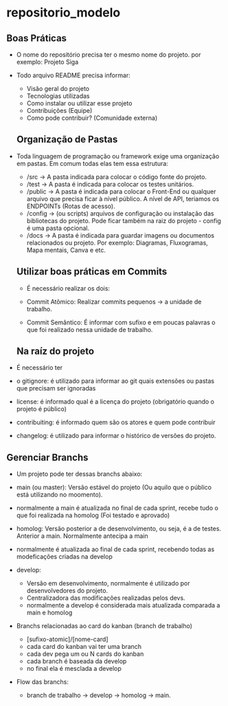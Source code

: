 # repositorio_modelo
## Boas Práticas

- O nome do repositório precisa ter o mesmo nome do projeto. por exemplo: Projeto Siga
- Todo arquivo README precisa informar:
  - Visão geral do projeto
  - Tecnologias utilizadas
  - Como instalar ou utilizar esse projeto
  - Contribuições (Equipe)
  - Como pode contribuir? (Comunidade externa)

  ## Organização de Pastas
- Toda linguagem de programação ou framework exige uma
organização em pastas. Em comum todas elas tem essa estrutura:

  - /src -> A pasta indicada para colocar o código fonte do projeto.
  - /test -> A pasta é indicada para colocar os testes unitários.
  - /public -> A pasta é indicada para colocar o Front-End ou qualquer arquivo que precisa ficar à nível público. A nível de API, teriamos os ENDPOINTs (Rotas de acesso).
  - /config -> (ou scripts) arquivos de configuração ou instalação das bibliotecas do projeto. Pode ficar também na raiz do projeto - config é uma pasta opcional.
  - /docs -> A pasta é indicada para guardar imagens ou documentos relacionados ou projeto. Por exemplo: Diagramas, Fluxogramas, Mapa mentais, Canva e etc.

  ## Utilizar boas práticas em Commits

  - É necessário realizar os dois:

  - Commit Atômico: Realizar commits pequenos -> a unidade de trabalho.
  - Commit Semântico: É informar com sufixo e em poucas palavras o que foi realizado nessa unidade de trabalho.

  ## Na raíz do projeto

- É necessário ter 
- o gitignore: é utilizado para informar ao git quais extensões ou pastas que precisam ser ignoradas 
- license: é informado qual é a licença do projeto (obrigatório quando o projeto é público)
- contribuiting: é informado quem são os atores e quem pode contribuir
- changelog: é utilizado para informar o histórico de versões do projeto.

## Gerenciar Branchs

- Um projeto pode ter dessas branchs abaixo:
- main (ou master): Versão estável do projeto (Ou aquilo que o público está utilizando no moomento).
- normalmente a main é atualizada no final de cada sprint, recebe tudo o que foi realizada na homolog (Foi testado e aprovado)
- homolog: Versão posterior a de desenvolvimento, ou seja, é a de testes. Anterior a main. Normalmente antecipa a main
- normalmente é atualizada ao final de cada sprint, recebendo todas as modeficações criadas na develop
- develop: 
  - Versão em desenvolvimento, normalmente é utilizado por desenvolvedores do projeto. 
  - Centralizadora das modificações realizadas pelos devs.
  - normalmente a develop é considerada mais atualizada comparada a main e homolog

- Branchs relacionadas ao card do kanban (branch de trabalho)
  - [sufixo-atomic]/[nome-card]
  - cada card do kanban vai ter uma branch
  - cada dev pega um ou N cards do kanban
  - cada branch é baseada da develop
  - no final ela é mesclada a develop
  


- Flow das branchs: 
  - branch de trabalho -> develop -> homolog -> main.



 

